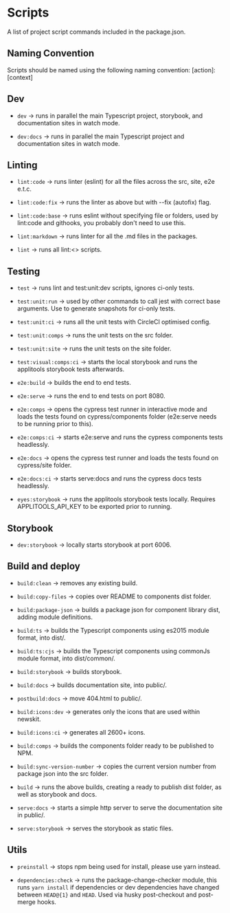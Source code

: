 # Scripts

A list of project script commands included in the package.json.

## Naming Convention

Scripts should be named using the following naming convention:
[action]:[context]

## Dev

* `dev` -> runs in parallel the main Typescript project, storybook, and documentation sites in watch mode.

* `dev:docs` -> runs in parallel the main Typescript project and documentation sites in watch mode.

## Linting

* `lint:code` -> runs linter (eslint) for all the files across the src, site, e2e e.t.c.

* `lint:code:fix` -> runs the linter as above but with --fix (autofix) flag.

* `lint:code:base` -> runs eslint without specifying file or folders, used by lint:code and githooks, you probably don't need to use this.

* `lint:markdown` -> runs linter for all the .md files in the packages.

* `lint` -> runs all lint:<> scripts.

## Testing

* `test` -> runs lint and test:unit:dev scripts, ignores ci-only tests.

* `test:unit:run` -> used by other commands to call jest with correct base arguments. Use to generate snapshots for ci-only tests.

* `test:unit:ci` -> runs all the unit tests with CircleCI optimised config.

* `test:unit:comps` -> runs the unit tests on the src folder.

* `test:unit:site` -> runs the unit tests on the site folder.

* `test:visual:comps:ci` -> starts the local storybook and runs the applitools storybook tests afterwards.

* `e2e:build` -> builds the end to end tests.

* `e2e:serve` -> runs the end to end tests on port 8080.

* `e2e:comps` -> opens the cypress test runner in interactive mode and loads the tests found on cypress/components folder (e2e:serve needs to be running prior to this).

* `e2e:comps:ci` -> starts e2e:serve and runs the cypress components tests headlessly.

* `e2e:docs` -> opens the cypress test runner and loads the tests found on cypress/site folder.

* `e2e:docs:ci` -> starts serve:docs and runs the cypress docs tests headlessly.

* `eyes:storybook` -> runs the applitools storybook tests locally. Requires APPLITOOLS_API_KEY to be exported prior to running.

## Storybook

* `dev:storybook` -> locally starts storybook at port 6006.

## Build and deploy

* `build:clean` -> removes any existing build.

* `build:copy-files` -> copies over README to components dist folder.

* `build:package-json` -> builds a package json for component library dist, adding module definitions.

* `build:ts` -> builds the Typescript components using es2015 module format, into dist/.

* `build:ts:cjs` -> builds the Typescript components using commonJs module format, into dist/common/.

* `build:storybook` -> builds storybook.

* `build:docs` -> builds documentation site, into public/.

* `postbuild:docs` -> move 404.html to public/.

* `build:icons:dev` -> generates only the icons that are used within newskit.

* `build:icons:ci` -> generates all 2600+ icons.

* `build:comps` -> builds the components folder ready to be published to NPM.

* `build:sync-version-number` -> copies the current version number from package json into the src folder.

* `build` -> runs the above builds, creating a ready to publish dist folder, as well as storybook and docs.

* `serve:docs` -> starts a simple http server to serve the documentation site in public/.

* `serve:storybook` -> serves the storybook as static files.

## Utils

* `preinstall` -> stops npm being used for install, please use yarn instead.

* `dependencies:check` -> runs the package-change-checker module, this runs `yarn install` if dependencies or dev dependencies have changed between `HEAD@{1}` and `HEAD`. Used via husky post-checkout and post-merge hooks.
